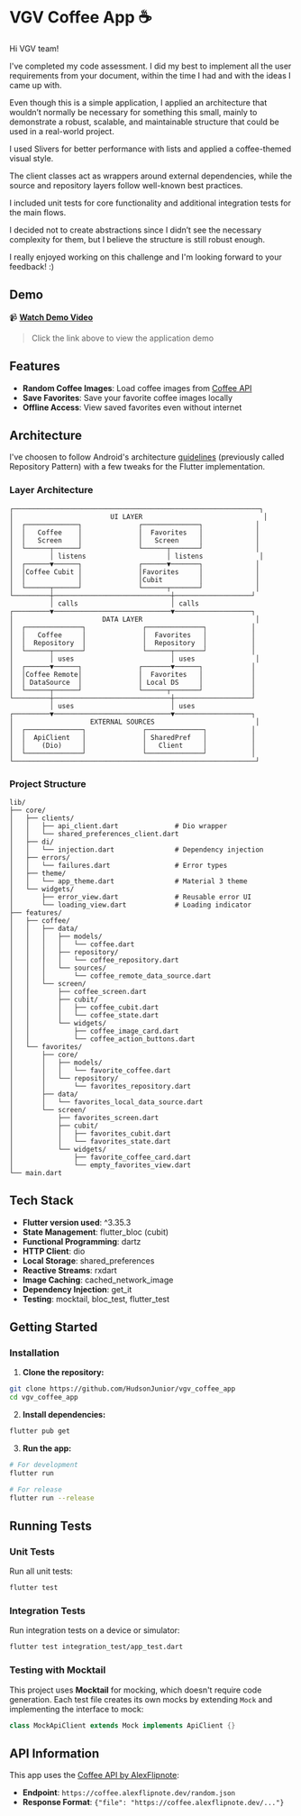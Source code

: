 # VGV Coffee App ☕

Hi VGV team!

I've completed my code assessment. I did my best to implement all the user requirements from your document, within the time I had and with the ideas I came up with.

Even though this is a simple application, I applied an architecture that wouldn’t normally be necessary for something this small, mainly to demonstrate a robust, scalable, and maintainable structure that could be used in a real-world project.

I used Slivers for better performance with lists and applied a coffee-themed visual style.

The client classes act as wrappers around external dependencies, while the source and repository layers follow well-known best practices.

I included unit tests for core functionality and additional integration tests for the main flows.

I decided not to create abstractions since I didn’t see the necessary complexity for them, but I believe the structure is still robust enough.

I really enjoyed working on this challenge and I'm looking forward to your feedback! :)

## Demo

📹 **[Watch Demo Video](./assets/demo_video.MP4)**

> Click the link above to view the application demo

## Features

- **Random Coffee Images**: Load coffee images from [Coffee API](https://coffee.alexflipnote.dev)
- **Save Favorites**: Save your favorite coffee images locally
- **Offline Access**: View saved favorites even without internet

## Architecture
I've choosen to follow Android's architecture [guidelines](https://developer.android.com/topic/architecture) (previously called Repository Pattern) with a few tweaks for the Flutter implementation.

### Layer Architecture

```
┌─────────────────────────────────────────────────────────────┐
│                        UI LAYER                              │
│  ┌─────────────┐              ┌──────────────┐             │
│  │   Coffee    │              │  Favorites   │             │
│  │   Screen    │              │   Screen     │             │
│  └──────┬──────┘              └──────┬───────┘             │
│         │ listens                    │ listens              │
│  ┌──────▼──────┐              ┌──────▼───────┐             │
│  │Coffee Cubit │              │Favorites     │             │
│  │             │              │Cubit         │             │
│  └──────┬──────┘              └──────┬───────┘             │
└─────────┼─────────────────────────────┼───────────────────┘
          │ calls                       │ calls
┌─────────▼─────────────────────────────▼───────────────────┐
│                      DATA LAYER                            │
│  ┌──────────────┐              ┌──────────────┐           │
│  │   Coffee     │              │  Favorites   │           │
│  │  Repository  │              │  Repository  │           │
│  └──────┬───────┘              └──────┬───────┘           │
│         │ uses                        │ uses               │
│  ┌──────▼──────┐              ┌───────▼──────┐            │
│  │Coffee Remote│              │  Favorites   │            │
│  │ DataSource  │              │ Local DS     │            │
│  └──────┬──────┘              └──────┬───────┘            │
└─────────┼─────────────────────────────┼───────────────────┘
          │ uses                        │ uses
┌─────────▼─────────────────────────────▼───────────────────┐
│                   EXTERNAL SOURCES                         │
│  ┌──────────────┐              ┌──────────────┐           │
│  │  ApiClient   │              │ SharedPref   │           │
│  │    (Dio)     │              │   Client     │           │
│  └──────────────┘              └──────────────┘           │
└────────────────────────────────────────────────────────────┘
```

### Project Structure

```
lib/
├── core/
│   ├── clients/
│   │   ├── api_client.dart              # Dio wrapper
│   │   └── shared_preferences_client.dart
│   ├── di/
│   │   └── injection.dart               # Dependency injection
│   ├── errors/
│   │   └── failures.dart                # Error types
│   ├── theme/
│   │   └── app_theme.dart               # Material 3 theme
│   └── widgets/
│       ├── error_view.dart              # Reusable error UI
│       └── loading_view.dart            # Loading indicator
├── features/
│   ├── coffee/
│   │   ├── data/
│   │   │   ├── models/
│   │   │   │   └── coffee.dart
│   │   │   ├── repository/
│   │   │   │   └── coffee_repository.dart
│   │   │   └── sources/
│   │   │       └── coffee_remote_data_source.dart
│   │   └── screen/
│   │       ├── coffee_screen.dart
│   │       ├── cubit/
│   │       │   ├── coffee_cubit.dart
│   │       │   └── coffee_state.dart
│   │       └── widgets/
│   │           ├── coffee_image_card.dart
│   │           └── coffee_action_buttons.dart
│   └── favorites/
│       ├── core/
│       │   ├── models/
│       │   │   └── favorite_coffee.dart
│       │   └── repository/
│       │       └── favorites_repository.dart
│       ├── data/
│       │   └── favorites_local_data_source.dart
│       └── screen/
│           ├── favorites_screen.dart
│           ├── cubit/
│           │   ├── favorites_cubit.dart
│           │   └── favorites_state.dart
│           └── widgets/
│               ├── favorite_coffee_card.dart
│               └── empty_favorites_view.dart
└── main.dart
```

## Tech Stack

- **Flutter version used**: ^3.35.3
- **State Management**: flutter_bloc (cubit)
- **Functional Programming**: dartz
- **HTTP Client**: dio
- **Local Storage**: shared_preferences
- **Reactive Streams**: rxdart
- **Image Caching**: cached_network_image
- **Dependency Injection**: get_it
- **Testing**: mocktail, bloc_test, flutter_test

## Getting Started

### Installation

1. **Clone the repository:**
```bash
git clone https://github.com/HudsonJunior/vgv_coffee_app
cd vgv_coffee_app
```

2. **Install dependencies:**
```bash
flutter pub get
```

3. **Run the app:**
```bash
# For development
flutter run

# For release
flutter run --release
```

## Running Tests

### Unit Tests

Run all unit tests:
```bash
flutter test
```

### Integration Tests

Run integration tests on a device or simulator:
```bash
flutter test integration_test/app_test.dart
```

### Testing with Mocktail

This project uses **Mocktail** for mocking, which doesn't require code generation. Each test file creates its own mocks by extending `Mock` and implementing the interface to mock:

```dart
class MockApiClient extends Mock implements ApiClient {}
```

## API Information

This app uses the [Coffee API by AlexFlipnote](https://coffee.alexflipnote.dev):
- **Endpoint**: `https://coffee.alexflipnote.dev/random.json`
- **Response Format**: `{"file": "https://coffee.alexflipnote.dev/..."}`